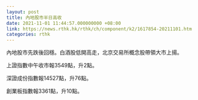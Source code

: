 ```yaml
---
layout: post
title: 內地股市半日高收
date: 2021-11-01 11:44:57.000000000 +08:00
link: https://news.rthk.hk/rthk/ch/component/k2/1617854-20211101.htm
categories: rthk
---
```


內地股市先跌後回穩。白酒股低開高走，北京交易所概念股帶領大市上揚。

上證指數中午收市報3549點，升2點。

深證成份指數報14527點，升76點。

創業板指數報3361點，升10點。
